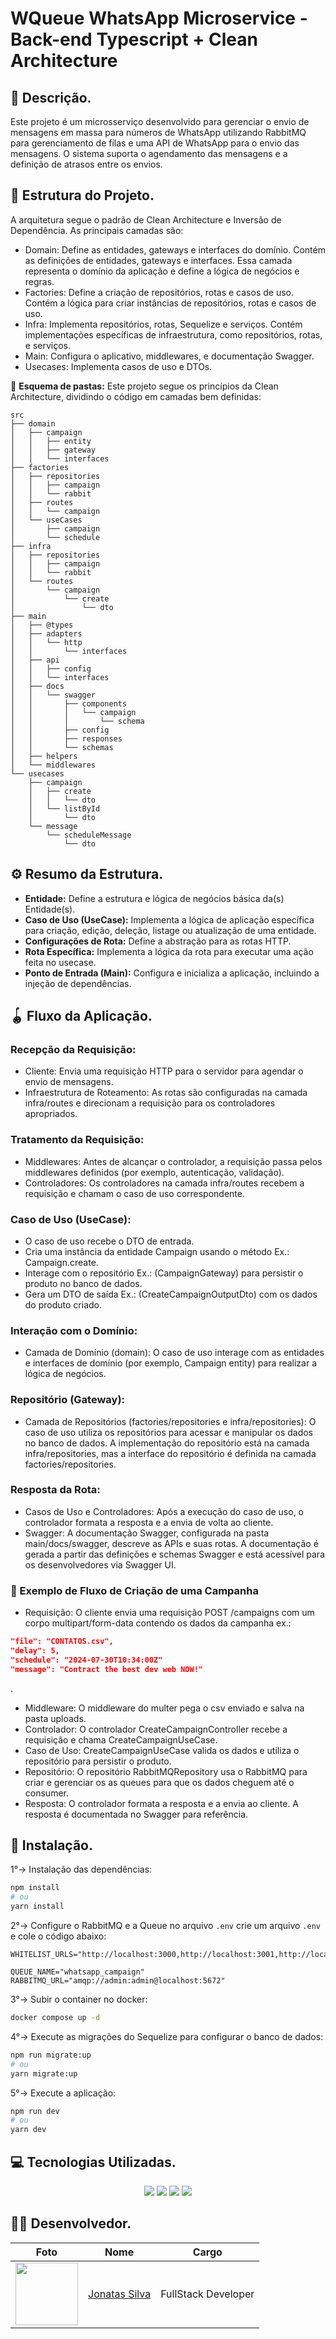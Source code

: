# WQueue WhatsApp Microservice - Back-end Typescript + Clean Architecture

## 💬 Descrição.

Este projeto é um microsserviço desenvolvido para gerenciar o envio de mensagens em massa para números de WhatsApp utilizando RabbitMQ para gerenciamento de filas e uma API de WhatsApp para o envio das mensagens. O sistema suporta o agendamento das mensagens e a definição de atrasos entre os envios.

## 🚧 Estrutura do Projeto.
A arquitetura segue o padrão de Clean Architecture e Inversão de Dependência. As principais camadas são:
- Domain: Define as entidades, gateways e interfaces do domínio.
Contém as definições de entidades, gateways e interfaces. Essa camada representa o domínio da aplicação e define a lógica de negócios e regras.
- Factories: Define a criação de repositórios, rotas e casos de uso.
Contém a lógica para criar instâncias de repositórios, rotas e casos de uso.
- Infra: Implementa repositórios, rotas, Sequelize e serviços.
Contém implementações específicas de infraestrutura, como repositórios, rotas, e serviços.
- Main: Configura o aplicativo, middlewares, e documentação Swagger.
- Usecases: Implementa casos de uso e DTOs.

📂 **Esquema de pastas:** Este projeto segue os princípios da Clean Architecture, dividindo o código em camadas bem definidas:
```
src
├── domain
│   ├── campaign
│   │   ├── entity
│   │   ├── gateway
│   │   └── interfaces
├── factories
│   ├── repositories
│   │   ├── campaign
│   │   └── rabbit
│   ├── routes
│   │   └── campaign
│   └── useCases
│       ├── campaign
│       └── schedule
├── infra
│   ├── repositories
│   │   ├── campaign
│   │   └── rabbit
│   └── routes
│       └── campaign
│           └── create
│               └── dto
├── main
│   ├── @types
│   ├── adapters
│   │   └── http
│   │       └── interfaces
│   ├── api
│   │   ├── config
│   │   └── interfaces
│   ├── docs
│   │   └── swagger
│   │       ├── components
│   │       │   └── campaign
│   │       │       └── schema
│   │       ├── config
│   │       ├── responses
│   │       └── schemas
│   ├── helpers
│   └── middlewares
└── usecases
    ├── campaign
    │   ├── create
    │   │   └── dto
    │   └── listById
    │       └── dto
    └── message
        └── scheduleMessage
            └── dto
```
## ⚙ Resumo da Estrutura.

- **Entidade:** Define a estrutura e lógica de negócios básica da(s) Entidade(s).
- **Caso de Uso (UseCase):** Implementa a lógica de aplicação específica para criação, edição, deleção, listage ou atualização de uma entidade.
- **Configurações de Rota:** Define a abstração para as rotas HTTP.
- **Rota Específica:** Implementa a lógica da rota para executar uma ação feita no usecase.
- **Ponto de Entrada (Main):** Configura e inicializa a aplicação, incluindo a injeção de dependências.

## 🪀 Fluxo da Aplicação.

### Recepção da Requisição:
- Cliente: Envia uma requisição HTTP para o servidor para agendar o envio de mensagens.
- Infraestrutura de Roteamento: As rotas são configuradas na camada infra/routes e direcionam a requisição para os controladores apropriados.

### Tratamento da Requisição:
- Middlewares: Antes de alcançar o controlador, a requisição passa pelos middlewares definidos (por exemplo, autenticação, validação).
- Controladores: Os controladores na camada infra/routes recebem a requisição e chamam o caso de uso correspondente.

### Caso de Uso (UseCase):
- O caso de uso recebe o DTO de entrada.
- Cria uma instância da entidade Campaign usando o método Ex.: Campaign.create.
- Interage com o repositório Ex.: (CampaignGateway) para persistir o produto no banco de dados.
- Gera um DTO de saída Ex.: (CreateCampaignOutputDto) com os dados do produto criado.

### Interação com o Domínio:
- Camada de Domínio (domain): O caso de uso interage com as entidades e interfaces de domínio (por exemplo, Campaign entity) para realizar a lógica de negócios.

### Repositório (Gateway):
- Camada de Repositórios (factories/repositories e infra/repositories): O caso de uso utiliza os repositórios para acessar e manipular os dados no banco de dados. A implementação do repositório está na camada infra/repositories, mas a interface do repositório é definida na camada factories/repositories.

### Resposta da Rota:
- Casos de Uso e Controladores: Após a execução do caso de uso, o controlador formata a resposta e a envia de volta ao cliente.
- Swagger: A documentação Swagger, configurada na pasta main/docs/swagger, descreve as APIs e suas rotas. A documentação é gerada a partir das definições e schemas Swagger e está acessível para os desenvolvedores via Swagger UI.

### 📱 Exemplo de Fluxo de Criação de uma Campanha
- Requisição: O cliente envia uma requisição POST /campaigns com um corpo multipart/form-data contendo os dados da campanha ex.:
```json
"file": "CONTATOS.csv",
"delay": 5,
"schedule": "2024-07-30T10:34:00Z"
"message": "Contract the best dev web NOW!"
```
.
- Middleware: O middleware do multer pega o csv enviado e salva na pasta uploads.
- Controlador: O controlador CreateCampaignController recebe a requisição e chama CreateCampaignUseCase.
- Caso de Uso: CreateCampaignUseCase valida os dados e utiliza o repositório para persistir o produto.
- Repositório: O repositório RabbitMQRepository usa o RabbitMQ para criar e gerenciar os as queues para que os dados cheguem até o consumer.
- Resposta: O controlador formata a resposta e a envia ao cliente. A resposta é documentada no Swagger para referência.

## 🎯 Instalação.
1°→ Instalação das dependências:
```bash
npm install
# ou
yarn install
```
2°→ Configure o RabbitMQ e a Queue no arquivo `.env` crie um arquivo `.env` e cole o código abaixo:
```env
WHITELIST_URLS="http://localhost:3000,http://localhost:3001,http://localhost:8000"

QUEUE_NAME="whatsapp_campaign"
RABBITMQ_URL="amqp://admin:admin@localhost:5672"
```
3°→ Subir o container no docker:
```bash
docker compose up -d
```
4°→ Execute as migrações do Sequelize para configurar o banco de dados:
```bash
npm run migrate:up
# ou
yarn migrate:up
```
5°→ Execute a aplicação:
```bash
npm run dev
# ou
yarn dev

```

## 💻 Tecnologias Utilizadas.

 <div align="center">
  <image src="https://img.shields.io/badge/TypeScript-007ACC?style=for-the-badge&logo=typescript&logoColor=white" />
  <image src="https://img.shields.io/badge/Express%20js-000000?style=for-the-badge&logo=express&logoColor=white" />
  <image src="https://img.shields.io/badge/Swagger-85EA2D?style=for-the-badge&logo=Swagger&logoColor=white" />
  <image src="https://img.shields.io/badge/rabbitmq-%23FF6600.svg?&style=for-the-badge&logo=rabbitmq&logoColor=white" />
</div>

## 👨‍💻 Desenvolvedor.

| Foto                                                                                                                           | Nome                                                 | Cargo               |
| ------------------------------------------------------------------------------------------------------------------------------ | ---------------------------------------------------- | ------------------- |
| <img src="https://avatars.githubusercontent.com/u/100796752?s=400&u=ae99bd456c6b274cd934d85a374a44340140e222&v=4" width="100"> | [Jonatas Silva](https://github.com/JsCodeDevlopment) | FullStack Developer |

